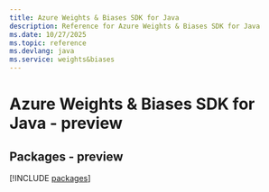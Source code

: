 ```yaml
---
title: Azure Weights & Biases SDK for Java
description: Reference for Azure Weights & Biases SDK for Java
ms.date: 10/27/2025
ms.topic: reference
ms.devlang: java
ms.service: weights&biases
---
```

# Azure Weights & Biases SDK for Java - preview
## Packages - preview
[!INCLUDE [packages](weights-&-biases-index.md)]